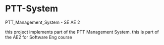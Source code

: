 # PTT-System
PTT_Management_System - SE AE 2

this project implements part of the PTT Management System. 
this is part of the AE2 for Software Eng course
